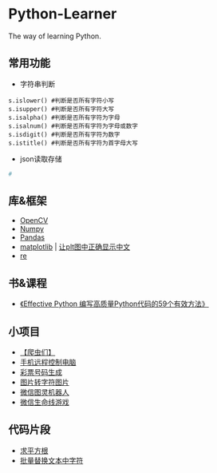 # Python-Learner

The way of learning Python.

## 常用功能
* 字符串判断

```pyhton
s.islower() #判断是否所有字符小写
s.isupper() #判断是否所有字符大写
s.isalpha() #判断是否所有字符为字母
s.isalnum() #判断是否所有字符为字母或数字
s.isdigit() #判断是否所有字符为数字
s.istitle() #判断是否所有字符为首字母大写
```

* json读取存储

```python
#
```


## 库&框架
* [OpenCV](./tools/OpenCV)
* [Numpy]()
* [Pandas]()
* [matplotlib]() |
    [让plt图中正确显示中文](/CodePiece/%E8%AE%A9plt%E5%9B%BE%E4%B8%AD%E6%98%BE%E7%A4%BA%E4%B8%AD%E6%96%87.py)
* [re]()


## 书&课程
* [《Effective Python 编写高质量Python代码的59个有效方法》](/Books-Classes/Effective%20Python)

## 小项目
* [【爬虫们】](/Project/crawler) 
* [手机远程控制电脑](/Project/Remote-Control-Computer) 
* [彩票号码生成](/Project/CaiPiao)
* [图片转字符图片](/Project/pic2charpic)
* [微信图灵机器人](/Project/wechatRobot)
* [微信生命线游戏](/Project/Lifeline)

## 代码片段
* [求平方根](/CodePiece/squareroot.py)
* [批量替换文本中字符](/CodePiece/%E6%89%B9%E9%87%8F%E6%9B%BF%E6%8D%A2%E6%96%87%E6%9C%AC%E4%B8%AD%E7%9A%84%E5%AD%97%E7%AC%A6.py)
